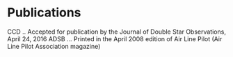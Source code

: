 # Publications
CCD .. Accepted for publication by the Journal of Double Star Observations, April 24, 2016
ADSB ... Printed in the April 2008 edition of Air Line Pilot (Air Line Pilot Association magazine)
